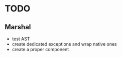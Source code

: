 # TODO

## Marshal
- test AST
- create dedicated exceptions and wrap native ones
- create a proper component
